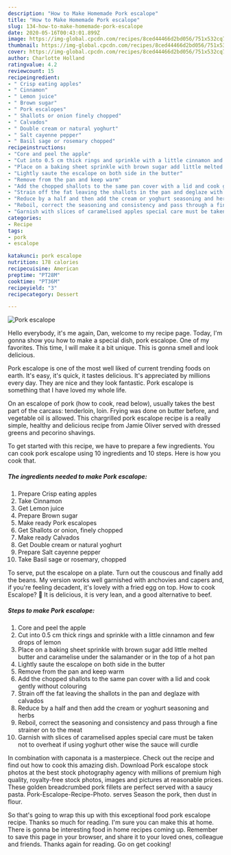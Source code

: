 ```yaml
---
description: "How to Make Homemade Pork escalope"
title: "How to Make Homemade Pork escalope"
slug: 134-how-to-make-homemade-pork-escalope
date: 2020-05-16T00:43:01.899Z
image: https://img-global.cpcdn.com/recipes/8ced44466d2bd056/751x532cq70/pork-escalope-recipe-main-photo.jpg
thumbnail: https://img-global.cpcdn.com/recipes/8ced44466d2bd056/751x532cq70/pork-escalope-recipe-main-photo.jpg
cover: https://img-global.cpcdn.com/recipes/8ced44466d2bd056/751x532cq70/pork-escalope-recipe-main-photo.jpg
author: Charlotte Holland
ratingvalue: 4.2
reviewcount: 15
recipeingredient:
- " Crisp eating apples"
- " Cinnamon"
- " Lemon juice"
- " Brown sugar"
- " Pork escalopes"
- " Shallots or onion finely chopped"
- " Calvados"
- " Double cream or natural yoghurt"
- " Salt cayenne pepper"
- " Basil sage or rosemary chopped"
recipeinstructions:
- "Core and peel the apple"
- "Cut into 0.5 cm thick rings and sprinkle with a little cinnamon and few drops of lemon"
- "Place on a baking sheet sprinkle with brown sugar add little melted butter and caramelise under the salamander or in the top of a hot pan"
- "Lightly saute the escalope on both side in the butter"
- "Remove from the pan and keep warm"
- "Add the chopped shallots to the same pan cover with a lid and cook gently without colouring"
- "Strain off the fat leaving the shallots in the pan and deglaze with calvados"
- "Reduce by a half and then add the cream or yoghurt seasoning and herbs"
- "Reboil, correct the seasoning and consistency and pass through a fine strainer on to the meat"
- "Garnish with slices of caramelised apples special care must be taken not to overheat if using yoghurt other wise the sauce will curdle"
categories:
- Recipe
tags:
- pork
- escalope

katakunci: pork escalope 
nutrition: 178 calories
recipecuisine: American
preptime: "PT28M"
cooktime: "PT36M"
recipeyield: "3"
recipecategory: Dessert

---
```



![Pork escalope](https://img-global.cpcdn.com/recipes/8ced44466d2bd056/751x532cq70/pork-escalope-recipe-main-photo.jpg)

Hello everybody, it's me again, Dan, welcome to my recipe page. Today, I'm gonna show you how to make a special dish, pork escalope. One of my favorites. This time, I will make it a bit unique. This is gonna smell and look delicious.

Pork escalope is one of the most well liked of current trending foods on earth. It's easy, it's quick, it tastes delicious. It's appreciated by millions every day. They are nice and they look fantastic. Pork escalope is something that I have loved my whole life.

On an escalope of pork (how to cook, read below), usually takes the best part of the carcass: tenderloin, loin. Frying was done on butter before, and vegetable oil is allowed. This chargrilled pork escalope recipe is a really simple, healthy and delicious recipe from Jamie Oliver served with dressed greens and pecorino shavings.


To get started with this recipe, we have to prepare a few ingredients. You can cook pork escalope using 10 ingredients and 10 steps. Here is how you cook that.

##### The ingredients needed to make Pork escalope:

1. Prepare  Crisp eating apples
1. Take  Cinnamon
1. Get  Lemon juice
1. Prepare  Brown sugar
1. Make ready  Pork escalopes
1. Get  Shallots or onion, finely chopped
1. Make ready  Calvados
1. Get  Double cream or natural yoghurt
1. Prepare  Salt cayenne pepper
1. Take  Basil sage or rosemary, chopped


To serve, put the escalope on a plate. Turn out the couscous and finally add the beans. My version works well garnished with anchovies and capers and, if you&#39;re feeling decadent, it&#39;s lovely with a fried egg on top. How to cook Escalope? 🥩 It is delicious, it is very lean, and a good alternative to beef. 

##### Steps to make Pork escalope:

1. Core and peel the apple
1. Cut into 0.5 cm thick rings and sprinkle with a little cinnamon and few drops of lemon
1. Place on a baking sheet sprinkle with brown sugar add little melted butter and caramelise under the salamander or in the top of a hot pan
1. Lightly saute the escalope on both side in the butter
1. Remove from the pan and keep warm
1. Add the chopped shallots to the same pan cover with a lid and cook gently without colouring
1. Strain off the fat leaving the shallots in the pan and deglaze with calvados
1. Reduce by a half and then add the cream or yoghurt seasoning and herbs
1. Reboil, correct the seasoning and consistency and pass through a fine strainer on to the meat
1. Garnish with slices of caramelised apples special care must be taken not to overheat if using yoghurt other wise the sauce will curdle


In combination with caponata is a masterpiece. Check out the recipe and find out how to cook this amazing dish. Download Pork escalope stock photos at the best stock photography agency with millions of premium high quality, royalty-free stock photos, images and pictures at reasonable prices. These golden breadcrumbed pork fillets are perfect served with a saucy pasta. Pork-Escalope-Recipe-Photo. serves Season the pork, then dust in flour. 

So that's going to wrap this up with this exceptional food pork escalope recipe. Thanks so much for reading. I'm sure you can make this at home. There is gonna be interesting food in home recipes coming up. Remember to save this page in your browser, and share it to your loved ones, colleague and friends. Thanks again for reading. Go on get cooking!
